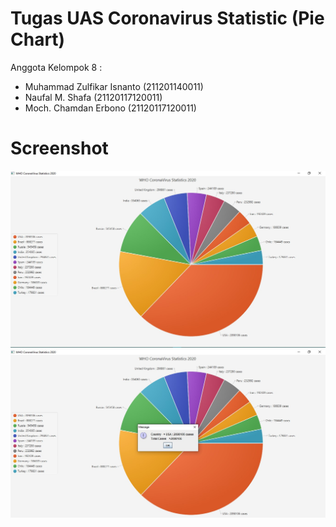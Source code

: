 # Tugas UAS Coronavirus Statistic (Pie Chart)

Anggota Kelompok 8 :
- Muhammad Zulfikar Isnanto (211201140011)
- Naufal M. Shafa (21120117120011)
- Moch. Chamdan Erbono (21120117120011)

# Screenshot

![Gambar1](https://github.com/isnantozul/RSBK_UAS_Kelompok17/blob/master/SS/SS1.jpg)
![Gambar2](https://github.com/isnantozul/RSBK_UAS_Kelompok17/blob/master/SS/SS2.jpg)
